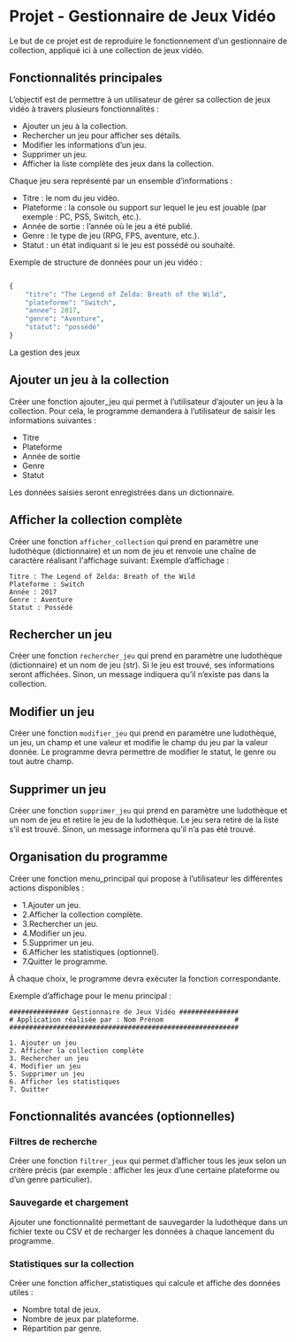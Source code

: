 # Projet - Gestionnaire de Jeux Vidéo

Le but de ce projet est de reproduire le fonctionnement d’un gestionnaire de collection, appliqué ici à une collection de jeux vidéo.

## Fonctionnalités principales

L’objectif est de permettre à un utilisateur de gérer sa collection de jeux vidéo à travers plusieurs fonctionnalités :
- Ajouter un jeu à la collection.
-	Rechercher un jeu pour afficher ses détails.
-	Modifier les informations d’un jeu.
-	Supprimer un jeu.
-	Afficher la liste complète des jeux dans la collection.

Chaque jeu sera représenté par un ensemble d’informations :
-	Titre : le nom du jeu vidéo.
-	Plateforme : la console ou support sur lequel le jeu est jouable (par exemple : PC, PS5, Switch, etc.).
-	Année de sortie : l’année où le jeu a été publié.
-	Genre : le type de jeu (RPG, FPS, aventure, etc.).
-	Statut : un état indiquant si le jeu est possédé ou souhaité.

Exemple de structure de données pour un jeu vidéo :

```python

{
    "titre": "The Legend of Zelda: Breath of the Wild",
    "plateforme": "Switch",
    "annee": 2017,
    "genre": "Aventure",
    "statut": "possédé"
}
```

La gestion des jeux

## Ajouter un jeu à la collection

Créer une fonction ajouter_jeu qui permet à l’utilisateur d’ajouter un jeu à la collection.
Pour cela, le programme demandera à l’utilisateur de saisir les informations suivantes :
-	Titre
-	Plateforme
-	Année de sortie
-	Genre
-	Statut

Les données saisies seront enregistrées dans un dictionnaire.

## Afficher la collection complète

Créer une fonction `afficher_collection` qui prend en paramètre une ludothèque (dictionnaire) et un nom de jeu et renvoie une chaîne de caractère réalisant l'affichage suivant:
Exemple d’affichage :

```
Titre : The Legend of Zelda: Breath of the Wild
Plateforme : Switch
Année : 2017
Genre : Aventure
Statut : Possédé
```

## Rechercher un jeu

Créer une fonction `rechercher_jeu` qui prend en paramètre une ludothèque (dictionnaire) et un nom de jeu (str).
Si le jeu est trouvé, ses informations seront affichées. Sinon, un message indiquera qu’il n’existe pas dans la collection.

## Modifier un jeu

Créer une fonction `modifier_jeu` qui prend en paramètre une ludothèque, un jeu, un champ et une valeur et modifie le champ du jeu par la valeur donnée.
Le programme devra permettre de modifier le statut, le genre ou tout autre champ.

## Supprimer un jeu

Créer une fonction `supprimer_jeu` qui prend en paramètre une ludothèque et un nom de jeu et retire le jeu de la ludothèque.
Le jeu sera retiré de la liste s’il est trouvé. Sinon, un message informera qu’il n’a pas été trouvé.

## Organisation du programme

Créer une fonction menu_principal qui propose à l’utilisateur les différentes actions disponibles :  

- 1.Ajouter un jeu.
- 2.Afficher la collection complète. 
- 3.Rechercher un jeu.
- 4.Modifier un jeu.
- 5.Supprimer un jeu.
- 6.Afficher les statistiques (optionnel).
- 7.Quitter le programme.

À chaque choix, le programme devra exécuter la fonction correspondante.

Exemple d’affichage pour le menu principal :

```
############### Gestionnaire de Jeux Vidéo ###############
# Application réalisée par : Nom Prénom                  #
##########################################################

1. Ajouter un jeu  
2. Afficher la collection complète  
3. Rechercher un jeu  
4. Modifier un jeu  
5. Supprimer un jeu  
6. Afficher les statistiques  
7. Quitter  
```

## Fonctionnalités avancées (optionnelles)

### Filtres de recherche

Créer une fonction `filtrer_jeux` qui permet d’afficher tous les jeux selon un critère précis (par exemple : afficher les jeux d’une certaine plateforme ou d’un genre particulier).

### Sauvegarde et chargement

Ajouter une fonctionnalité permettant de sauvegarder la ludothèque dans un fichier texte ou CSV et de recharger les données à chaque lancement du programme.

### Statistiques sur la collection

Créer une fonction afficher_statistiques qui calcule et affiche des données utiles :

-	Nombre total de jeux.
-	Nombre de jeux par plateforme.
-	Répartition par genre.

